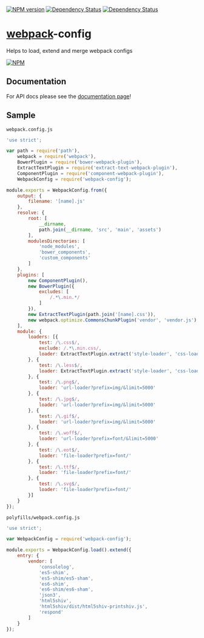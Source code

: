 <!--
This file has been generated using Gitdown (https://github.com/gajus/gitdown).
Direct edits to this will be be overwritten. Look for Gitdown markup file under ./.gitdown/ path.
-->
[![NPM version](http://img.shields.io/npm/v/webpack-config.svg?style=flat)](https://www.npmjs.org/package/webpack-config)
[![Dependency Status](https://david-dm.org/mdreizin/webpack-config.svg?style=flat)](https://david-dm.org/mdreizin/webpack-config)
[![Dependency Status](https://david-dm.org/mdreizin/webpack-config/dev-status.svg?style=flat)](https://david-dm.org/mdreizin/webpack-config#info=devDependencies)

[webpack](https://github.com/webpack/webpack)-config
====================================================

Helps to load, extend and merge webpack configs

[![NPM](https://nodei.co/npm/webpack-config.png?downloads=true&stars=true)](https://nodei.co/npm/webpack-config/)

<h2 id="documentation">Documentation</h2>

For API docs please see the [documentation page](/docs/API.md)!

<h2 id="sample">Sample</h2>

`webpack.config.js`

``` javascript
'use strict';

var path = require('path'),
    webpack = require('webpack'),
    BowerPlugin = require('bower-webpack-plugin'),
    ExtractTextPlugin = require('extract-text-webpack-plugin'),
    ComponentPlugin = require('component-webpack-plugin'),
    WebpackConfig = require('webpack-config');

module.exports = WebpackConfig.from({
    output: {
        filename: '[name].js'
    },
    resolve: {
        root: [
            __dirname,
            path.join(__dirname, 'src', 'main', 'assets')
        ],
        modulesDirectories: [
            'node_modules',
            'bower_components',
            'custom_components'
        ]
    },
    plugins: [
        new ComponentPlugin(),
        new BowerPlugin({
            excludes: [
                /.*\.min.*/
            ]
        }),
        new ExtractTextPlugin(path.join('[name].css')),
        new webpack.optimize.CommonsChunkPlugin('vendor', 'vendor.js')
    ],
    module: {
        loaders: [{
            test: /\.css$/,
            exclude: /.*\.min.css/,
            loader: ExtractTextPlugin.extract('style-loader', 'css-loader')
        }, {
            test: /\.less$/,
            loader: ExtractTextPlugin.extract('style-loader', 'css-loader!less-loader')
        }, {
            test: /\.png$/,
            loader: 'url-loader?prefix=img/&limit=5000'
        }, {
            test: /\.jpg$/,
            loader: 'url-loader?prefix=img/&limit=5000'
        }, {
            test: /\.gif$/,
            loader: 'url-loader?prefix=img/&limit=5000'
        }, {
            test: /\.woff$/,
            loader: 'url-loader?prefix=font/&limit=5000'
        }, {
            test: /\.eot$/,
            loader: 'file-loader?prefix=font/'
        }, {
            test: /\.ttf$/,
            loader: 'file-loader?prefix=font/'
        }, {
            test: /\.svg$/,
            loader: 'file-loader?prefix=font/'
        }]
    }
});

```

`polyfills/webpack.config.js`

``` javascript
'use strict';

var WebpackConfig = require('webpack-config');

module.exports = WebpackConfig.load().extend({
    entry: {
        vendor: [
            'consolelog',
            'es5-shim',
            'es5-shim/es5-sham',
            'es6-shim',
            'es6-shim/es6-sham',
            'json3',
            'html5shiv',
            'html5shiv/dist/html5shiv-printshiv.js',
            'respond'
        ]
    }
});

```
